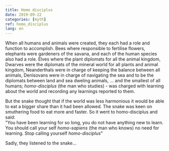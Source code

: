 ```yaml
---
title: Homo disciplus
date: 2019-09-22
categories: [myth]
ref: homo_disciplus
lang: en
---
```


When all humans and animals were created, they each had a role and function to accomplish. Bees where responsible to fertilise flowers, 
elephants were gardeners of the savana, and each of the human species also had a role. Elves where the plant diplomats for all the animal kingdom, 
Dwarves were the diplomats of the mineral world for all plants and animal kingdom, Neanderthals were in charge of keeping the balance between all
animals, Denisovans were in charge of navigating the sea and to be the diplomats between land and sea dweling animals, ...  and the smallest of all humans;
*homo-disciplus* (the man who studies) - was charged with learning about the world and recording any learnings reported to them.

But the snake thought that if the world was less harmonious it would be able to eat a bigger share than it had been allowed. The snake was keen on 
smuthering food to eat more and faster. So it went to homo-disciplus and said:   
"You have been learning for so long, you do not have anything new to learn. You should call your self *homo-sapiens* (the man who knows) no need for learning. Stop
calling yourself *homo-disciplus*"

Sadly, they listened to the snake...
